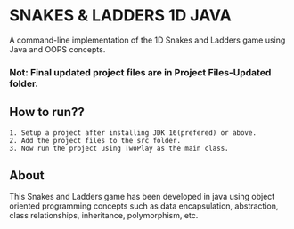 # SNAKES & LADDERS 1D JAVA
A command-line implementation of the 1D Snakes and Ladders game using Java and OOPS concepts.

### Not: Final updated project files are in Project Files-Updated folder.

## How to run??
    1. Setup a project after installing JDK 16(prefered) or above.
    2. Add the project files to the src folder.
    3. Now run the project using TwoPlay as the main class.

## About



This Snakes and Ladders game has been developed in java using object oriented programming concepts such as data encapsulation, abstraction, class relationships, inheritance, polymorphism, etc.
